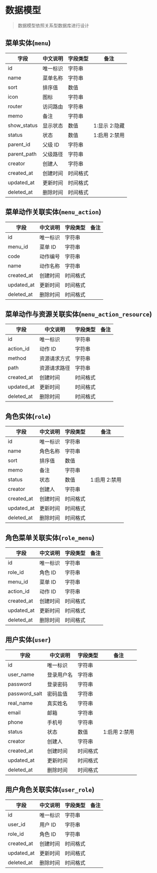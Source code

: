 # 数据模型

> 数据模型依照关系型数据库进行设计

## 菜单实体(`menu`)

| 字段        | 中文说明 | 字段类型 | 备注          |
| ----------- | -------- | -------- | ------------- |
| id          | 唯一标识  | 字符串   |               |
| name        | 菜单名称 | 字符串   |               |
| sort    | 排序值   | 数值     |               |
| icon        | 图标     | 字符串   |               |
| router      | 访问路由 | 字符串   |               |
| memo        | 备注     | 字符串   |               |
| show_status | 显示状态 | 数值     | 1:显示 2:隐藏 |
| status      | 状态     | 数值     | 1:启用 2:禁用 |
| parent_id   | 父级 ID  | 字符串   |               |
| parent_path | 父级路径 | 字符串   |               |
| creator     | 创建人   | 字符串   |               |
| created_at  | 创建时间 | 时间格式 |               |
| updated_at  | 更新时间 | 时间格式 |               |
| deleted_at  | 删除时间 | 时间格式 |               |

## 菜单动作关联实体(`menu_action`)

| 字段       | 中文说明 | 字段类型 | 备注 |
| ---------- | -------- | -------- | ---- |
| id         | 唯一标识  | 字符串   |      |
| menu_id    | 菜单 ID  | 字符串   |      |
| code       | 动作编号 | 字符串   |      |
| name       | 动作名称 | 字符串   |      |
| created_at | 创建时间 | 时间格式 |      |
| updated_at | 更新时间 | 时间格式 |      |
| deleted_at | 删除时间 | 时间格式 |      |

## 菜单动作与资源关联实体(`menu_action_resource`)

| 字段       | 中文说明     | 字段类型 | 备注 |
| ---------- | ------------ | -------- | ---- |
| id         | 唯一标识      | 字符串   |      |
| action_id  | 动作 ID      | 字符串   |      |
| method     | 资源请求方式 | 字符串   |      |
| path       | 资源请求路径 | 字符串   |      |
| created_at | 创建时间     | 时间格式 |      |
| updated_at | 更新时间     | 时间格式 |      |
| deleted_at | 删除时间     | 时间格式 |      |

## 角色实体(`role`)

| 字段       | 中文说明 | 字段类型 | 备注          |
| ---------- | -------- | -------- | ------------- |
| id         | 唯一标识  | 字符串   |               |
| name       | 角色名称 | 字符串   |               |
| sort   | 排序值   | 数值     |               |
| memo       | 备注     | 字符串   |               |
| status     | 状态     | 数值     | 1:启用 2:禁用 |
| creator    | 创建人   | 字符串   |               |
| created_at | 创建时间 | 时间格式 |               |
| updated_at | 更新时间 | 时间格式 |               |
| deleted_at | 删除时间 | 时间格式 |               |

## 角色菜单关联实体(`role_menu`)

| 字段       | 中文说明 | 字段类型 | 备注 |
| ---------- | -------- | -------- | ---- |
| id         | 唯一标识  | 字符串   |      |
| role_id    | 角色 ID  | 字符串   |      |
| menu_id    | 菜单 ID  | 字符串   |      |
| action_id  | 动作 ID  | 字符串   |      |
| created_at | 创建时间 | 时间格式 |      |
| updated_at | 更新时间 | 时间格式 |      |
| deleted_at | 删除时间 | 时间格式 |      |

## 用户实体(`user`)

| 字段          | 中文说明   | 字段类型 | 备注          |
| ------------- | ---------- | -------- | ------------- |
| id            | 唯一标识    | 字符串   |               |
| user_name     | 登录用户名 | 字符串   |               |
| password      | 登录密码   | 字符串   |               |
| password_salt | 密码盐值   | 字符串   |               |
| real_name     | 真实姓名   | 字符串   |               |
| email         | 邮箱       | 字符串   |               |
| phone         | 手机号     | 字符串   |               |
| status        | 状态       | 数值     | 1:启用 2:禁用 |
| creator       | 创建人     | 字符串   |               |
| created_at    | 创建时间   | 时间格式 |               |
| updated_at    | 更新时间   | 时间格式 |               |
| deleted_at    | 删除时间   | 时间格式 |               |

## 用户角色关联实体(`user_role`)

| 字段       | 中文说明 | 字段类型 | 备注 |
| ---------- | -------- | -------- | ---- |
| id         | 唯一标识  | 字符串   |      |
| user_id    | 用户 ID  | 字符串   |      |
| role_id    | 角色 ID  | 字符串   |      |
| created_at | 创建时间 | 时间格式 |      |
| updated_at | 更新时间 | 时间格式 |      |
| deleted_at | 删除时间 | 时间格式 |      |
